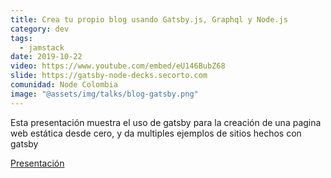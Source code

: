 ```yaml
---
title: Crea tu propio blog usando Gatsby.js, Graphql y Node.js
category: dev
tags:
  - jamstack
date: 2019-10-22
video: https://www.youtube.com/embed/eU146BubZ68
slide: https://gatsby-node-decks.secorto.com
comunidad: Node Colombia
image: "@assets/img/talks/blog-gatsby.png"
---
```


Esta presentación muestra el uso de gatsby para la creación de una pagina web estática desde cero, y da multiples ejemplos de sitios hechos con gatsby


[Presentación](https://gatsby-node-decks.secorto.com/)
